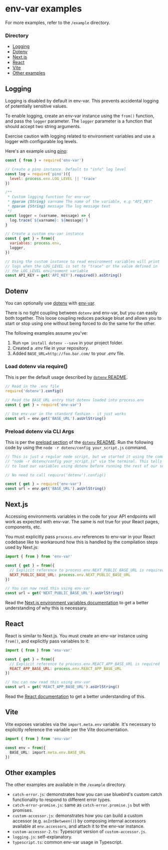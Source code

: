 # env-var examples

For more examples, refer to the `/example` directory.

### Directory

* [Logging](#logging)
* [Dotenv](#dotenv)
* [Next.js](#nextjs)
* [React](#react)
* [Vite](#vite)
* [Other examples](#other-examples)

## Logging

Logging is disabled by default in env-var. This prevents accidental logging of
potentially sensitive values.

To enable logging, create an env-var instance using the `from()` function,
and pass the `logger` parameter. The `logger` parameter is a function that
should accept two string arguments. 

Exercise caution with logging related to environment variables and use a logger
with configurable log levels.

Here's an example using [pino](https://www.npmjs.com/package/pino):

```js
const { from } = require('env-var')

// Create a pino instance. Default to "info" log level
const log = require('pino')({
  level: process.env.LOG_LEVEL || 'trace'
})

/**
 * Custom logging function for env-var
 * @param {String} varname The name of the variable, e.g "API_KEY"
 * @param {String} message The log message text
 */
const logger = (varname, message) => {
  log.trace(`${varname}: ${message}`)
}

// Create a custom env-var instance
const { get } = from({
  variables: process.env,
  logger,
})

// Using the custom instance to read environment variables will print
// logs when the LOG_LEVEL is set to "trace" or the value defined in
// the LOG_LEVEL environment variable
const API_KEY = get('API_KEY').required().asString()
```

## Dotenv

You can optionally use [dotenv](https://www.npmjs.com/package/dotenv) with [env-var](https://www.npmjs.com/package/env-var).

There is no tight coupling between `dotenv` and env-var, but you can easily
both together. This loose coupling reduces package bloat and allows you to
start or stop using one without being forced to do the same for the other.

The following examples assume you've:

1. Run `npm install dotenv --save` in your project folder.
2. Created a _.env_ file in your repository.
3. Added `BASE_URL=http://foo.bar.com/` to your _.env_ file.

### Load dotenv via require()

This is per the default usage described by [`dotenv` README](https://www.npmjs.com/package/dotenv#usage).

```js
// Read in the .env file
require('dotenv').config()

// Read the BASE_URL entry that dotenv loaded into process.env
const { get } = require('env-var')

// Use env-var in the standard fashion - it just works
const url = env.get('BASE_URL').asUrlString()
```

### Preload dotenv via CLI Args

This is per the [preload section](https://www.npmjs.com/package/dotenv#preload)
of the [`dotenv` README](https://www.npmjs.com/package/dotenv#usage). Run the following code by using the
`node -r dotenv/config your_script.js` command.

```js
// This is just a regular node script, but we started it using the command
// "node -r dotenv/config your_script.js" via the terminal. This tells node
// to load our variables using dotenv before running the rest of our script!

// No need to call require('dotenv').config() 

const { get } = require('env-var')
const url = env.get('BASE_URL').asUrlString()
```

## Next.js

Accessing environments variables in the code for your API endpoints will work
as expected with env-var. The same is not true for your React pages,
components, etc.

You must explicitly pass `process.env` references to env-var in your React
codebase like to workaround how this is handled by the compilation steps used
by Next.js:

```js
import { from } from 'env-var'

const { get } = from({
  // Explicit reference to process.env.NEXT_PUBLIC_BASE_URL is required
  NEXT_PUBLIC_BASE_URL: process.env.NEXT_PUBLIC_BASE_URL
})

// You can now read this using env-var
const url = get('NEXT_PUBLIC_BASE_URL').asUrlString()
```

Read the [Next.js environment variables documentation](https://nextjs.org/docs/basic-features/environment-variables#exposing-environment-variables-to-the-browser)
to get a better understanding of why this is necessary.

## React

React is similar to Next.js. You must create an env-var instance using
`from()`, and explicitly pass variables to it:

```js
import { from } from 'env-var'

const { get } = from({
  // Explicit reference to process.env.REACT_APP_BASE_URL is required
  REACT_APP_BASE_URL: process.env.REACT_APP_BASE_URL
})

// You can now read this using env-var
const url = get('REACT_APP_BASE_URL').asUrlString()
```

Read the [React documentation](https://create-react-app.dev/docs/adding-custom-environment-variables/) to get a better understanding of this.

## Vite

Vite exposes variables via the `import.meta.env` variable. It's necessary to
explicitly reference the variable per the Vite documentation.

```ts
import { from } from 'env-var'

const env = from({
  BASE_URL: import.meta.env.BASE_URL
})
```

## Other examples

The other examples are available in the `/example` directory.

* `catch-error.js`: demonstrates how you can use bluebird's custom catch functionality to respond to different error types.
* `catch-error-promise.js`: same as `catch-error.promise.js` but with promises.
* `custom-accessor.js`: demonstrates how you can build a custom accessor (e.g. `asIntBetween()`) by composing internal accessors available at `env.accessors`, and attach it to the env-var instance.
* `custom-accessor-2.ts`: Typescript version of `custom-accessor.js`.
* `logging.js`: self-explanatory.
* `typescript.ts`: common env-var usage in Typescript.